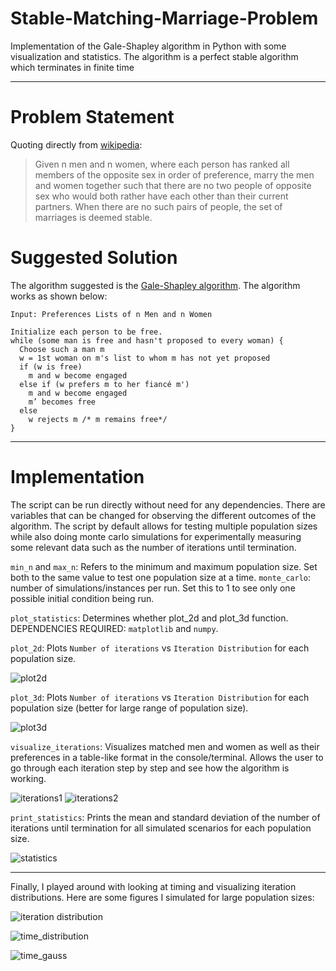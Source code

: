 # Stable-Matching-Marriage-Problem
Implementation of the Gale-Shapley algorithm in Python with some visualization and statistics. The algorithm is a perfect stable algorithm which terminates in finite time

---
# Problem Statement
Quoting directly from [wikipedia](https://en.wikipedia.org/wiki/Stable_marriage_problem):
> Given n men and n women, where each person has ranked all members of the opposite sex in order of preference, marry the men and women together such that there are no two people of opposite sex who would both rather have each other than their current partners. When there are no such pairs of people, the set of marriages is deemed stable.

# Suggested Solution
The algorithm suggested is the [Gale-Shapley algorithm](https://en.wikipedia.org/wiki/Gale%E2%80%93Shapley_algorithm).
The algorithm works as shown below:
  
    Input: Preferences Lists of n Men and n Women

    Initialize each person to be free.
    while (some man is free and hasn't proposed to every woman) {
      Choose such a man m
      w = 1st woman on m's list to whom m has not yet proposed
      if (w is free)
        m and w become engaged
      else if (w prefers m to her fiancé m')
        m and w become engaged
        m’ becomes free
      else
        w rejects m /* m remains free*/
    }

---

# Implementation

The script can be run directly without need for any dependencies.
There are variables that can be changed for observing the different outcomes of the algorithm. The script by default allows for testing multiple population sizes while also doing monte carlo simulations for experimentally measuring some relevant data such as the number of iterations until termination.

`min_n` and `max_n`: Refers to the minimum and maximum population size. Set both to the same value to test one population size at a time.
`monte_carlo`: number of simulations/instances per run. Set this to 1 to see only one possible initial condition being run.

`plot_statistics`: Determines whether plot_2d and plot_3d function. DEPENDENCIES REQUIRED: `matplotlib` and `numpy`.

`plot_2d`: Plots `Number of iterations` vs `Iteration Distribution` for each population size.

![plot2d](./images/plot2d.png)

`plot_3d`: Plots `Number of iterations` vs `Iteration Distribution` for each population size (better for large range of population size).

![plot3d](./images/plot3d.png)

`visualize_iterations`: Visualizes matched men and women as well as their preferences in a table-like format in the console/terminal. Allows the user to go through each iteration step by step and see how the algorithm is working.

![iterations1](./images/iterations1.PNG)
![iterations2](./images/iterations2.PNG)

`print_statistics`: Prints the mean and standard deviation of the number of iterations until termination for all simulated scenarios for each population size.

![statistics](./images/statistics.PNG)

---
Finally, I played around with looking at timing and visualizing iteration distributions. Here are some figures I simulated for large population sizes:

![iteration distribution](./images/iteration%20distribution.png)

![time_distribution](./images/time%20distribution.png)

![time_gauss](./images/time_gaus.png)
